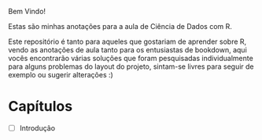 Bem Vindo!

Estas são minhas anotações para a aula de Ciência de Dados com R.

Este repositório é tanto para aqueles que gostariam de aprender sobre R, vendo as anotações de aula tanto para os entusiastas de bookdown, aqui vocês encontrarão várias soluções que foram pesquisadas individualmente para alguns problemas do layout do projeto, sintam-se livres para seguir de exemplo ou sugerir alterações :)

# Capítulos

- [ ] Introdução
